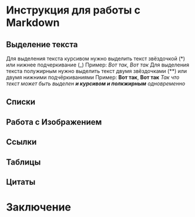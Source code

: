 # Инструкция для работы с Markdown

## Выделение текста

Для выделения текста курсивом нужно выделить текст звёздочкой (*) или нижнее подчеркивание (_)
Пример: *Вот так*, _Вот так_
Для выделения текста полужирным нужно выделить текст двумя звёздочками (**) или двумя нижними подчёркиваниями
Пример: **Вот так**, __Вот так__
_Так что текст может быть выделен **и курсивом и полкжирным** одновременно_

## Списки

## Работа с Изображением

## Ссылки

## Таблицы

## Цитаты

# Заключение